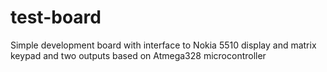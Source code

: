 # test-board
Simple development board with interface to Nokia 5510 display and matrix keypad and two outputs based on Atmega328 microcontroller
